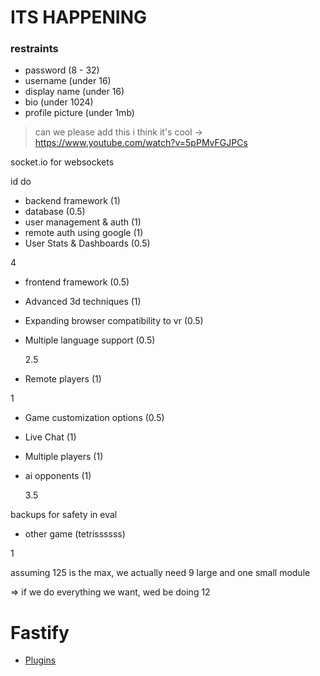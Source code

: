 # ITS HAPPENING

### restraints

-   password (8 - 32)
-   username (under 16)
-   display name (under 16)
-   bio (under 1024)
-   profile picture (under 1mb)

> can we please add this i think it's cool -> https://www.youtube.com/watch?v=5pPMvFGJPCs

socket.io for websockets

id do

-   backend framework (1)
-   database (0.5)
-   user management & auth (1)
-   remote auth using google (1)
-   User Stats & Dashboards (0.5)

4

-   frontend framework (0.5)
-   Advanced 3d techniques (1)
-   Expanding browser compatibility to vr (0.5)
-   Multiple language support (0.5)

    2.5

-   Remote players (1)

1

-   Game customization options (0.5)
-   Live Chat (1)
-   Multiple players (1)
-   ai opponents (1)

    3.5

backups for safety in eval

-   other game (tetrissssss)

1

assuming 125 is the max, we actually need 9 large and one small module

=> if we do everything we want, wed be doing 12

# Fastify

-   [Plugins](https://fastify.dev/ecosystem/)
